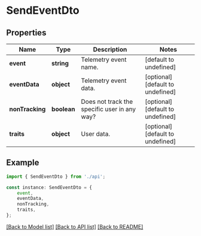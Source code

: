 # SendEventDto


## Properties

Name | Type | Description | Notes
------------ | ------------- | ------------- | -------------
**event** | **string** | Telemetry event name. | [default to undefined]
**eventData** | **object** | Telemetry event data. | [optional] [default to undefined]
**nonTracking** | **boolean** | Does not track the specific user in any way? | [optional] [default to undefined]
**traits** | **object** | User data. | [optional] [default to undefined]

## Example

```typescript
import { SendEventDto } from './api';

const instance: SendEventDto = {
    event,
    eventData,
    nonTracking,
    traits,
};
```

[[Back to Model list]](../README.md#documentation-for-models) [[Back to API list]](../README.md#documentation-for-api-endpoints) [[Back to README]](../README.md)

